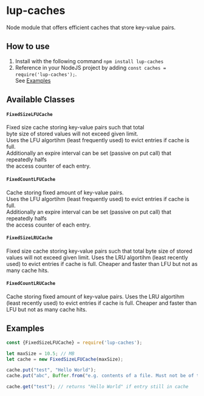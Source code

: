 # lup-caches
Node module that offers efficient caches that store key-value pairs.

## How to use
1. Install with the following command `npm install lup-caches`  
2. Reference in your NodeJS project by adding `const caches = require('lup-caches');`.  
See [Examples](#examples)

## Available Classes
#### `FixedSizeLFUCache`
Fixed size cache storing key-value pairs such that total  
byte size of stored values will not exceed given limit.  
Uses the LFU algortihm (least frequently used) to evict entries if cache is full.  
Additionally an expire interval can be set (passive on put call) that repeatedly halfs  
the access counter of each entry.  

#### `FixedCountLFUCache`
Cache storing fixed amount of key-value pairs.  
Uses the LFU algortihm (least frequently used) to evict entries if cache is full.  
Additionally an expire interval can be set (passive on put call) that repeatedly halfs  
the access counter of each entry.  

#### `FixedSizeLRUCache`
Fixed size cache storing key-value pairs such that total 
byte size of stored values will not exceed given limit. 
Uses the LRU algortihm (least recently used) to evict entries if cache is full. 
Cheaper and faster than LFU but not as many cache hits.  

#### `FixedCountLRUCache`
Cache storing fixed amount of key-value pairs.
Uses the LRU algortihm (least recently used) to evict entries if cache is full. 
Cheaper and faster than LFU but not as many cache hits.  


## Examples
```javascript
const {FixedSizeLFUCache} = require('lup-caches');

let maxSize = 10.5; // MB
let cache = new FixedSizeLFUCache(maxSize);

cache.put("test", "Hello World");
cache.put("abc", Buffer.from("e.g. contents of a file. Must not be of type string"));

cache.get("test"); // returns "Hello World" if entry still in cache
```
